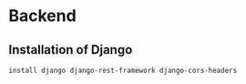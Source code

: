 # Backend
## Installation of Django
```install django django-rest-framework django-cors-headers ```
